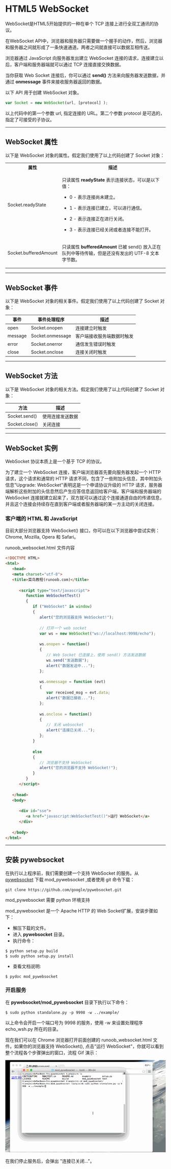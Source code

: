 # HTML5 WebSocket

WebSocket是HTML5开始提供的一种在单个 TCP 连接上进行全双工通讯的协议。

在WebSocket API中，浏览器和服务器只需要做一个握手的动作，然后，浏览器和服务器之间就形成了一条快速通道。两者之间就直接可以数据互相传送。

浏览器通过 JavaScript 向服务器发出建立 WebSocket 连接的请求，连接建立以后，客户端和服务器端就可以通过 TCP 连接直接交换数据。

当你获取 Web Socket 连接后，你可以通过  **send()**  方法来向服务器发送数据，并通过  **onmessage**  事件来接收服务器返回的数据。

以下 API 用于创建 WebSocket 对象。

```JavaScript
var Socket = new WebSocket(url, [protocol] );
```

以上代码中的第一个参数 url, 指定连接的 URL。第二个参数 protocol 是可选的，指定了可接受的子协议。

--------

## WebSocket 属性

以下是 WebSocket 对象的属性。假定我们使用了以上代码创建了 Socket 对象：

<table>
<tbody><tr>
<th width="30%">属性</th>
<th>描述</th>
</tr>
<tr>
<td>Socket.readyState</td>
<td><p>只读属性 <b>readyState</b> 表示连接状态，可以是以下值：</p>
<ul>
<li><p>0 - 表示连接尚未建立。</p></li>
<li><p>1 - 表示连接已建立，可以进行通信。</p></li>
<li><p>2 - 表示连接正在进行关闭。</p></li>
<li><p>3 - 表示连接已经关闭或者连接不能打开。</p></li>
</ul>
</td>
</tr>
<tr>
<td>Socket.bufferedAmount</td>
<td><p>只读属性 <b>bufferedAmount</b> 已被 send() 放入正在队列中等待传输，但是还没有发出的 UTF-8 文本字节数。</p> 
</td>
</tr>
</tbody></table>


--------

## WebSocket 事件

以下是 WebSocket 对象的相关事件。假定我们使用了以上代码创建了 Socket 对象：

| 事件 | 事件处理程序 | 描述 |
| ---- | ---- | ---- |
| open | Socket.onopen | 连接建立时触发 |
| message | Socket.onmessage | 客户端接收服务端数据时触发 |
| error | Socket.onerror | 通信发生错误时触发 |
| close | Socket.onclose | 连接关闭时触发 |

--------

## WebSocket 方法

以下是 WebSocket 对象的相关方法。假定我们使用了以上代码创建了 Socket 对象：

| 方法 | 描述 |
| ---- | ---- |
| Socket.send() | 使用连接发送数据 |
| Socket.close() | 关闭连接 |

--------

## WebSocket 实例

WebSocket 协议本质上是一个基于 TCP 的协议。

为了建立一个 WebSocket 连接，客户端浏览器首先要向服务器发起一个 HTTP 请求，这个请求和通常的 HTTP 请求不同，包含了一些附加头信息，其中附加头信息"Upgrade: WebSocket"表明这是一个申请协议升级的 HTTP 请求，服务器端解析这些附加的头信息然后产生应答信息返回给客户端，客户端和服务器端的 WebSocket 连接就建立起来了，双方就可以通过这个连接通道自由的传递信息，并且这个连接会持续存在直到客户端或者服务器端的某一方主动的关闭连接。

### 客户端的 HTML 和 JavaScript

目前大部分浏览器支持 WebSocket() 接口，你可以在以下浏览器中尝试实例： Chrome, Mozilla, Opera 和 Safari。

runoob_websocket.html 文件内容

```HTML
<!DOCTYPE HTML>
<html>
   <head>
   <meta charset="utf-8">
   <title>菜鸟教程(runoob.com)</title>
	
      <script type="text/javascript">
         function WebSocketTest()
         {
            if ("WebSocket" in window)
            {
               alert("您的浏览器支持 WebSocket!");
               
               // 打开一个 web socket
               var ws = new WebSocket("ws://localhost:9998/echo");
				
               ws.onopen = function()
               {
                  // Web Socket 已连接上，使用 send() 方法发送数据
                  ws.send("发送数据");
                  alert("数据发送中...");
               };
				
               ws.onmessage = function (evt) 
               { 
                  var received_msg = evt.data;
                  alert("数据已接收...");
               };
				
               ws.onclose = function()
               { 
                  // 关闭 websocket
                  alert("连接已关闭..."); 
               };
            }
            
            else
            {
               // 浏览器不支持 WebSocket
               alert("您的浏览器不支持 WebSocket!");
            }
         }
      </script>
		
   </head>
   <body>
   
      <div id="sse">
         <a href="javascript:WebSocketTest()">运行 WebSocket</a>
      </div>
      
   </body>
</html>
```

--------

## 安装 pywebsocket

在执行以上程序前，我们需要创建一个支持 WebSocket 的服务。从 [pywebsocket](https://github.com/google/pywebsocket) 下载 mod_pywebsocket ,或者使用 git 命令下载：

```shell
git clone https://github.com/google/pywebsocket.git
```

mod_pywebsocket 需要 python 环境支持

 mod_pywebsocket 是一个 Apache HTTP 的 Web Socket扩展，安装步骤如下：

 * 解压下载的文件。
 * 进入  **pywebsocket**  目录。
 * 执行命令：

```shell
$ python setup.py build
$ sudo python setup.py install
```

 * 查看文档说明:

```shell
$ pydoc mod_pywebsocket
```

### 开启服务

在  **pywebsocket/mod_pywebsocket**  目录下执行以下命令：

```shell
$ sudo python standalone.py -p 9998 -w ../example/
```

以上命令会开启一个端口号为 9998 的服务，使用 -w 来设置处理程序 echo_wsh.py 所在的目录。

现在我们可以在 Chrome 浏览器打开前面创建的 runoob_websocket.html 文件。如果你的浏览器支持 WebSocket(), 点击"运行 WebSocket"，你就可以看到整个流程各个步骤弹出的窗口，流程 Gif 演示：

![](images/websockert.gif)

在我们停止服务后，会弹出 "连接已关闭..."。
